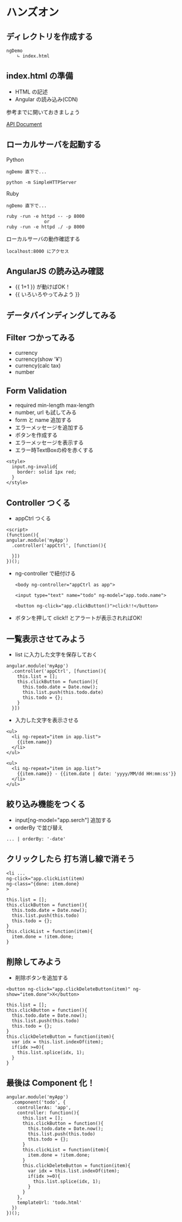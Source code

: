 # ハンズオン

## ディレクトリを作成する

```
ngDemo
    ∟ index.html
```

## index.html の準備

+ HTML の記述
+ Angular の読み込み(CDN)

参考までに開いておきましょう

[API Document](https://docs.angularjs.org/api)

## ローカルサーバを起動する

Python
```
ngDemo 直下で...

python -m SimpleHTTPServer
```

Ruby
```
ngDemo 直下で...

ruby -run -e httpd -- -p 8000
              or
ruby -run -e httpd ./ -p 8000 
```

ローカルサーバの動作確認する
```
localhost:8000 にアクセス
```

## AngularJS の読み込み確認

+ {{ 1+1 }} が動けばOK！
+ {{ いろいろやってみよう }}

## データバインディングしてみる

## Filter つかってみる

+ currency
+ currency(show '¥')
+ currency(calc tax)
+ number

## Form Validation 

+ required min-length max-length
+ number, url も試してみる
+ form と name 追加する
+ エラーメッセージを追加する
+ ボタンを作成する
+ エラーメッセージを表示する
+ エラー時TextBoxの枠を赤くする
```
<style>
  input.ng-invalid{
    border: solid 1px red;
  }
</style>
```


## Controller つくる

+ appCtrl つくる
```
<script>
(function(){
angular.module('myApp')
  .controller('appCtrl', [function(){
    
  }])
})();
```

+ ng-controller で紐付ける

    `<body ng-controller="appCtrl as app">`

    `<input type="text" name="todo" ng-model="app.todo.name">`

    `<button ng-click="app.clickButton()">click!!</button>`


+ ボタンを押して click!! とアラートが表示されればOK!

## 一覧表示させてみよう

+ list に入力した文字を保存しておく
```
angular.module('myApp')
  .controller('appCtrl', [function(){
    this.list = [];
    this.clickButton = function(){
      this.todo.date = Date.now();
      this.list.push(this.todo.date)
      this.todo = {};
    }
  }])
```

+ 入力した文字を表示させる

```
<ul>
  <li ng-repeat="item in app.list">
    {{item.name}}
  </li>
</ul>
```

```
<ul>
  <li ng-repeat="item in app.list">
    {{item.name}} - {{item.date | date: 'yyyy/MM/dd HH:mm:ss'}}
  </li>
</ul>
```

## 絞り込み機能をつくる

+ input[ng-model="app.serch"] 追加する
+ orderBy で並び替え

```
... | orderBy: '-date'
```

## クリックしたら 打ち消し線で消そう

```
<li ...
ng-click="app.clickList(item)
ng-class="{done: item.done}
>
```

```
this.list = [];
this.clickButton = function(){
  this.todo.date = Date.now();
  this.list.push(this.todo)
  this.todo = {};
}
this.clickList = function(item){
  item.done = !item.done;
}
```

## 削除してみよう

+ 削除ボタンを追加する

```
<button ng-click="app.clickDeleteButton(item)" ng-show="item.done">X</button>
```

```
this.list = [];
this.clickButton = function(){
  this.todo.date = Date.now();
  this.list.push(this.todo)
  this.todo = {};
}
this.clickDeleteButton = function(item){
  var idx = this.list.indexOf(item);
  if(idx >=0){
    this.list.splice(idx, 1);
  }
}
```

## 最後は Component 化！

```
angular.module('myApp')
  .component('todo', {
    controllerAs: 'app',
    controller: function(){
      this.list = [];
      this.clickButton = function(){
        this.todo.date = Date.now();
        this.list.push(this.todo)
        this.todo = {};
      }
      this.clickList = function(item){
        item.done = !item.done;
      }
      this.clickDeleteButton = function(item){
        var idx = this.list.indexOf(item);
        if(idx >=0){
          this.list.splice(idx, 1);
        }
      }
    },
    templateUrl: 'todo.html'
  })
})();
```